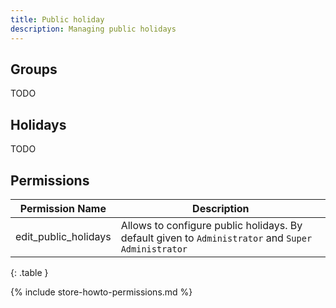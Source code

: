 ```yaml
---
title: Public holiday
description: Managing public holidays
---
```


## Groups

TODO

## Holidays

TODO 

## Permissions

| Permission Name       | Description                                                                                        |
|-----------------------|----------------------------------------------------------------------------------------------------|
| edit_public_holidays  | Allows to configure public holidays. By default given to `Administrator` and `Super Administrator` |
{: .table }

{% include store-howto-permissions.md %}
